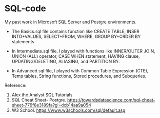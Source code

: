# SQL-code
My past work in Microsoft SQL Server and Postgre environments.

* The Basics.sql file contains function like CREATE TABLE, INSER INTO+VALUES, SELECT+FROM, WHERE, GROUP BY+ORDER BY statements.

* In Intermediate.sql file, I played with functions like INNER/OUTER JOIN, UNION (ALL) operator, CASE WHEN statement, HAVING clause, UPDATING/DELETING, ALIASING, and PARTITION BY.

* In Advanced.sql file, I played with Common Table Expression (CTE), Temp tables, String functions, Stored procedures, and Subqueries.


Reference: 
1. Alex the Analyst SQL Tutorials
2. SQL Cheat Sheet- Postgre. https://towardsdatascience.com/sql-cheat-sheet-776f8e3189fa?gi=dcb14aa9a054
3. W3 School. https://www.w3schools.com/sql/default.asp
